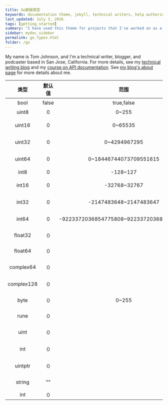 ```yaml
---
title: Go数据类型
keywords: documentation theme, jekyll, technical writers, help authoring tools, hat replacements
last_updated: July 3, 2016
tags: [getting_started]
summary: "I have used this theme for projects that I've worked on as a professional technical writer."
sidebar: mydoc_sidebar
permalink: go_types.html
folder: /go
---
```


My name is Tom Johnson, and I'm a technical writer, blogger, and podcaster based in San Jose, California. For more details, see my [technical writing blog](http://idratherbewriting.com) and my [course on API documentation](http://idratherbewriting.com/learnapidoc/).  See [my blog's about page](http://idratherbewriting.com/aboutme/) for more details about me.



| 类型         | 默认值    | 范围                      |  说明     | 
| :----------:| :-------:| :---------------: | :----------: | 
| bool       | false   | true,false                　 |   布尔型        | ｜
| uint8      | 0       | 0~255                   　   |８位无符号整型    | |
| uint16     | 0       | 0~65535                　    |16位无符号整型    | |
| uint32     | 0       | 0~4294967295                 |32位无符号整型    | |
| uint64     | 0       | 0~18446744073709551615       |64位无符号整型    | |
| int8       | 0       | -128~127                     |８位带符号整型    | |
| int16      | 0       | -32768~32767                 |16位带符号整型    | |
| int32      | 0       | -2147483648~2147483647       |32位带符号整型    | |
| int64      | 0       | -9223372036854775808~9223372036854775807 |64位带符号整型| |
| float32    | ０      |                              |IEEE-754 32位浮点数|  |
| float64    | ０      |                              |IEEE-754 64位浮点数|  |
| complex64  | ０      |                              |32位实数和虚数　　   　|  |
| complex128 | ０      |                              |64位实数和虚数     　　|  |
| byte       | ０      | 0~255                        | 同uint8    　　　　　|  |
| rune       | ０      |                              | 同int32    　　　　　|  |
| uint       | ０      |                              | 32位或64位无符号整型　|  |
| int        | ０      |                              | 32位或64位带符号整型　|  |
| uintptr    | ０      |                              | 无符号整型，存放一个指针  |  |
| string     | ""      |                              | 字符串     　　　　　　　|  |
| int        | ０      |                              |             　　　　　　　|  |

